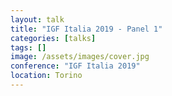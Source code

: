 ```yaml
---
layout: talk
title: "IGF Italia 2019 - Panel 1"
categories: [talks]
tags: []
image: /assets/images/cover.jpg
conference: "IGF Italia 2019"
location: Torino
---
```

